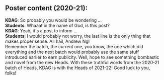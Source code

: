 **Poster content (2020-21)**:    
---  
**KDAG**: So probably you would be wondering ...  
**Students**: Whaaat in the name of God, is this post?  
**KDAG**: Yeah, it's a post to inform ...  
**Students**: I would probably not worry, the last line is the only thing that makes proper sense. All hail, Andrew Ng!  
Remember the batch, the current one, you know, the one which did everything and the next batch would probably use the same stuff introduced earlier to earn publicity. Well, hope to see something bombastic and novel from the new Heads. 
With these truthful words from the 2020-21 batch of Heads, KDAG is with the Heads of 2021-22! Good luck to you, folks!  